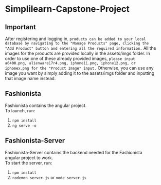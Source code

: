 # Simplilearn-Capstone-Project

## Important

After registering and logging in, `products can be added to your local database by navigating to the "Manage Products" page, clicking the "Add Product" button and entering all the required information.`
All the images for the products are provided locally in the assets/imgs folder. In order to use one of these already provided images, `please input a6400.png, alienware17r4.png, iphone11.png, iphone12.png, or iphonex.png for the "Product Image" input.` Otherwise, you can use any image you want by simply adding it to the assets/imgs folder and inputting that image name instead.

## Fashionista

Fashionista contains the angular project.  
To launch, run: 
1. `npm install`
2. `ng serve -o`

## Fashionista-Server

Fashionista-Server contains the backend needed for the Fashionista angular project to work.  
To start the server, run:
1. `npm install`
2. `nodemon server.js` or `node server.js`
